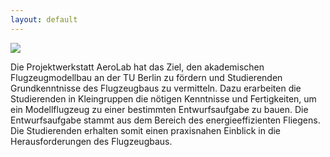 ```yaml
---
layout: default
---
```


![](http://ramonbeck.github.io/assets/images/alina.png)

Die Projektwerkstatt AeroLab hat das Ziel, den akademischen Flugzeugmodellbau an der TU Berlin zu fördern und Studierenden Grundkenntnisse des Flugzeugbaus zu vermitteln. Dazu erarbeiten die Studierenden in Kleingruppen die nötigen Kenntnisse und Fertigkeiten, um ein Modellflugzeug zu einer bestimmten Entwurfsaufgabe zu bauen. Die Entwurfsaufgabe stammt aus dem Bereich des energieeffizienten Fliegens. Die Studierenden erhalten somit einen praxisnahen Einblick in die Herausforderungen des Flugzeugbaus.
